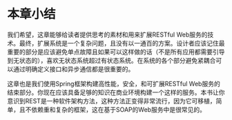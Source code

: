 # 本章小结

我们希望，这章能够给读者提供思考的素材和用来扩展RESTful Web服务的技术。最终，扩展系统是一个复杂问题，且没有以一通百的方案。设计者应该记住最重要的部分是应该避免单点故障且如果可以这样做的话（不是所有应用都需要引导到无状态的），喜欢无状态系统超过有状态系统。在系统的各个部分避免紧耦合可以通过明确定义接口和异步通信都是很重要的。

这章也是我们使用Spring框架构建高性能，安全，和可扩展RESTful Web服务的结束部分。你现在应该具备足够的知识在商业环境构建一个这样的服务。本书让你意识到REST是一种软件架构方法，这种方法正变得非常流行，因为它可移植，简单，且不依赖重和复杂的框架，这在基于SOAP的Web服务中是很常见的。